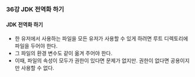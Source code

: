 ### 36강 JDK 전역화 하기



#### JDK 전역화 하기

* 한 유저에서 사용하는 파일을 모든 유저가 사용할 수 있게 하려면 루트 디렉토리에 파일을 두어야 한다. 
* 그 파일의 환경 변수도 같이 옮겨 주어야 한다. 
* 이때, 파일의 속성이 모두가 권한이 있다면 문제가 없지만. 권한이 없다면 공용이지만 사용할 수 없다.

